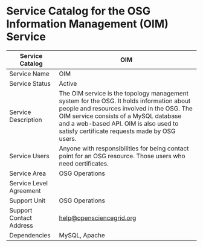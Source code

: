# Service Catalog for the OSG Information Management (OIM) Service

| Service Catalog     | OIM | 
|---------------------|-------------|
| Service Name        | OIM | 
| Service Status      | Active      |
| Service Description | The OIM service is the topology management system for the OSG. It holds information about people and resources involved in the OSG. The OIM service consists of a MySQL database and a web-based API. OIM is also used to satisfy certificate requests made by OSG users. |
| Service Users       | Anyone with responsibilities for being contact point for an OSG resource. Those users who need certificates. |
| Service Area        | OSG Operations |
| Service Level Agreement |  |
| Support Unit        | OSG Operations | 
| Support Contact Address | help@opensciencegrid.org | 
| Dependencies | MySQL, Apache |
